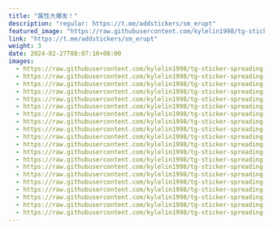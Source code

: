 ```yaml
---
title: "属性大爆发！"
description: "regular: https://t.me/addstickers/sm_erupt"
featured_image: "https://raw.githubusercontent.com/kylelin1998/tg-sticker-spreading-worldwide-images/main/img/dc5a5147-cf04-4f4c-9338-8de842c94bd2.jpg"
link: "https://t.me/addstickers/sm_erupt"
weight: 3
date: 2024-02-27T08:07:10+08:00
images:
  - https://raw.githubusercontent.com/kylelin1998/tg-sticker-spreading-worldwide-images/main/img/dc5a5147-cf04-4f4c-9338-8de842c94bd2.jpg
  - https://raw.githubusercontent.com/kylelin1998/tg-sticker-spreading-worldwide-images/main/img/ffb45ffd-f795-495f-843d-b885c667a6e0.jpg
  - https://raw.githubusercontent.com/kylelin1998/tg-sticker-spreading-worldwide-images/main/img/db22285a-3c05-4460-8fb7-ffb742a172e8.jpg
  - https://raw.githubusercontent.com/kylelin1998/tg-sticker-spreading-worldwide-images/main/img/f36c5b37-8317-4783-959a-64c8d269f284.jpg
  - https://raw.githubusercontent.com/kylelin1998/tg-sticker-spreading-worldwide-images/main/img/22497a66-c499-4dfc-a4a2-b0bff2f0eac6.jpg
  - https://raw.githubusercontent.com/kylelin1998/tg-sticker-spreading-worldwide-images/main/img/95510e8d-3357-405e-b3ad-01618a878d58.jpg
  - https://raw.githubusercontent.com/kylelin1998/tg-sticker-spreading-worldwide-images/main/img/36947115-41ad-464f-8643-3f1cf853950f.jpg
  - https://raw.githubusercontent.com/kylelin1998/tg-sticker-spreading-worldwide-images/main/img/deb7fcd7-c46a-43d5-8823-2a653a7af566.jpg
  - https://raw.githubusercontent.com/kylelin1998/tg-sticker-spreading-worldwide-images/main/img/ce3c72e0-ac85-4055-b700-10820b8f7520.jpg
  - https://raw.githubusercontent.com/kylelin1998/tg-sticker-spreading-worldwide-images/main/img/e51b451f-9636-4abd-b4cd-f18142e91d0e.jpg
  - https://raw.githubusercontent.com/kylelin1998/tg-sticker-spreading-worldwide-images/main/img/8fc7276b-3cb2-4b76-9e06-0c41d0f6458a.jpg
  - https://raw.githubusercontent.com/kylelin1998/tg-sticker-spreading-worldwide-images/main/img/4cc987a8-36e7-4afe-a070-dbb9a221f6e8.jpg
  - https://raw.githubusercontent.com/kylelin1998/tg-sticker-spreading-worldwide-images/main/img/7a47d2d4-9181-40a0-b7db-03a71ca56067.jpg
  - https://raw.githubusercontent.com/kylelin1998/tg-sticker-spreading-worldwide-images/main/img/2ac6c457-f41b-4295-8af1-8c2af70aa3c6.jpg
  - https://raw.githubusercontent.com/kylelin1998/tg-sticker-spreading-worldwide-images/main/img/f3164d9a-8dd7-4932-ad15-4a4066debb31.jpg
  - https://raw.githubusercontent.com/kylelin1998/tg-sticker-spreading-worldwide-images/main/img/6e3184ac-80fd-4d40-b23a-6685ab57dd0c.jpg
  - https://raw.githubusercontent.com/kylelin1998/tg-sticker-spreading-worldwide-images/main/img/8e981684-91a6-43b5-bb75-68fa2b7eeba3.jpg
  - https://raw.githubusercontent.com/kylelin1998/tg-sticker-spreading-worldwide-images/main/img/d9fc319a-7321-4445-af13-232bb449df36.jpg
  - https://raw.githubusercontent.com/kylelin1998/tg-sticker-spreading-worldwide-images/main/img/29ecba61-5ace-49f1-b71a-a08611d3c6ff.jpg
  - https://raw.githubusercontent.com/kylelin1998/tg-sticker-spreading-worldwide-images/main/img/b514bd68-4667-432b-b00c-1163b56a53a1.jpg
---
```


